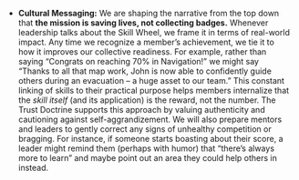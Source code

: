 - **Cultural Messaging:** We are shaping the narrative from the top down that **the mission is saving lives, not collecting badges.** Whenever leadership talks about the Skill Wheel, we frame it in terms of real-world impact. Any time we recognize a member’s achievement, we tie it to how it improves our collective readiness. For example, rather than saying “Congrats on reaching 70% in Navigation!” we might say “Thanks to all that map work, John is now able to confidently guide others during an evacuation – a huge asset to our team.” This constant linking of skills to their practical purpose helps members internalize that the _skill itself_ (and its application) is the reward, not the number. The Trust Doctrine supports this approach by valuing authenticity and cautioning against self-aggrandizement. We will also prepare mentors and leaders to gently correct any signs of unhealthy competition or bragging. For instance, if someone starts boasting about their score, a leader might remind them (perhaps with humor) that “there’s always more to learn” and maybe point out an area they could help others in instead.